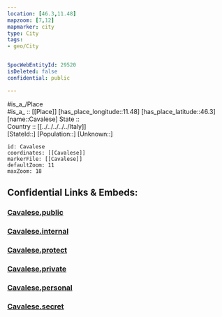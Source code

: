 ```yaml
---
location: [46.3,11.48] 
mapzoom: [7,12] 
mapmarker: city 
type: City
tags:
- geo/City


SpocWebEntityId: 29520
isDeleted: false
confidential: public

---
```

#is_a_/Place  
#is_a_ :: [[Place]] 
[has_place_longitude::11.48] 
[has_place_latitude::46.3] 
[name::Cavalese] 
State ::  
Country :: [[../../../../../Italy]]  
[StateId::] 
[Population::] 
[Unknown::] 


```leaflet
id: Cavalese
coordinates: [[Cavalese]] 
markerFile: [[Cavalese]] 
defaultZoom: 11 
maxZoom: 18
```


## Confidential Links & Embeds: 

### [Cavalese.public](/_public/\Earth\Continent\Europe\Europe~South\Italy\regions~Italy\Trentino\Trento.Province\CityCavalese.public.md) 

### [Cavalese.internal](/_internal/\Earth\Continent\Europe\Europe~South\Italy\regions~Italy\Trentino\Trento.Province\CityCavalese.internal.md) 

### [Cavalese.protect](/_protect/\Earth\Continent\Europe\Europe~South\Italy\regions~Italy\Trentino\Trento.Province\CityCavalese.protect.md) 

### [Cavalese.private](/_private/\Earth\Continent\Europe\Europe~South\Italy\regions~Italy\Trentino\Trento.Province\CityCavalese.private.md) 

### [Cavalese.personal](/_personal/\Earth\Continent\Europe\Europe~South\Italy\regions~Italy\Trentino\Trento.Province\CityCavalese.personal.md) 

### [Cavalese.secret](/_secret/\Earth\Continent\Europe\Europe~South\Italy\regions~Italy\Trentino\Trento.Province\CityCavalese.secret.md)


